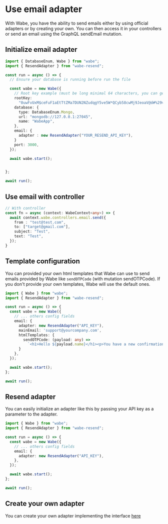 # Use email adapter

With Wabe, you have the ability to send emails either by using official adapters or by creating your own. You can then access it in your controllers or send an email using the GraphQL sendEmail mutation.

## Initialize email adapter

```ts
import { DatabaseEnum, Wabe } from "wabe";
import { ResendAdapter } from "wabe-resend";

const run = async () => {
  // Ensure your database is running before run the file

  const wabe = new Wabe({
    // Root key example (must be long minimal 64 characters, you can generate it online)
    rootKey:
      "0uwFvUxM$ceFuF1aEtTtZMa7DUN2NZudqgY5ve5W*QCyb58cwMj9JeoaV@d#%29v&aJzswuudVU1%nAT+rxS0Bh&OkgBYc0PH18*",
    database: {
      type: DatabaseEnum.Mongo,
      url: "mongodb://127.0.0.1:27045",
      name: "WabeApp",
    },
    email: {
      adapter : new ResendAdapter("YOUR_RESEND_API_KEY"),
    }
    port: 3000,
  });

  await wabe.start();


};

await run();
```

## Use email with controller

```ts
// With controller
const fn = async (context: WabeContext<any>) => {
  await context.wabe.controllers.email.send({
    from : "test@test.com",
    to: ["target@gmail.com"],
    subject: "Test",
    text: "Test",
  });
}
```

## Template configuration

You can provided your own html templates that Wabe can use to send emails provided by Wabe like `sendOTPCode` (with mutation sendOTPCode). If you don't provide your own templates, Wabe will use the default ones.

```ts
import { Wabe } from "wabe";
import { ResendAdapter } from "wabe-resend";

const run = async () => {
  const wabe = new Wabe({
    // ... others config fields
    email: {
      adapter: new ResendAdapter("API_KEY"),
      mainEmail: 'support@yourcompany.com',
      htmlTemplates: {
        sendOTPCode: (payload: any) =>
          `<h1>Hello ${payload.name}</h1><p>You have a new confirmation code: ${payload.code}</p>`,
      }
    },
  });

  await wabe.start();
};

await run();
```

## Resend adapter

You can easily initialize an adapter like this by passing your API key as a parameter to the adapter.

```ts
import { Wabe } from "wabe";
import { ResendAdapter } from "wabe-resend";

const run = async () => {
  const wabe = new Wabe({
    // ... others config fields
    email: {
      adapter: new ResendAdapter("API_KEY"),
    },
  });

  await wabe.start();
};

await run();
```

## Create your own adapter

You can create your own adapter implementing the interface  [here](https://github.com/palixir/wabe/blob/main/packages/wabe/src/email/interface.ts)
